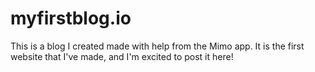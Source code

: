 # myfirstblog.io
This is a blog I created made with help from the Mimo app. It is the first website that I've made, and I'm excited to post it here!
